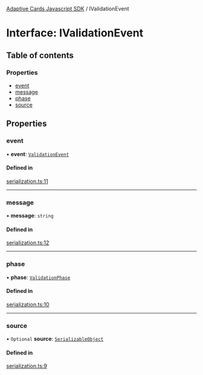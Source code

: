 [Adaptive Cards Javascript SDK](../README.md) / IValidationEvent

# Interface: IValidationEvent

## Table of contents

### Properties

- [event](IValidationEvent.md#event)
- [message](IValidationEvent.md#message)
- [phase](IValidationEvent.md#phase)
- [source](IValidationEvent.md#source)

## Properties

### event

• **event**: [`ValidationEvent`](../enums/ValidationEvent.md)

#### Defined in

[serialization.ts:11](https://github.com/asseco-see/AdaptiveCards/blob/d5d2c7b75/source/nodejs/adaptivecards/src/serialization.ts#L11)

___

### message

• **message**: `string`

#### Defined in

[serialization.ts:12](https://github.com/asseco-see/AdaptiveCards/blob/d5d2c7b75/source/nodejs/adaptivecards/src/serialization.ts#L12)

___

### phase

• **phase**: [`ValidationPhase`](../enums/ValidationPhase.md)

#### Defined in

[serialization.ts:10](https://github.com/asseco-see/AdaptiveCards/blob/d5d2c7b75/source/nodejs/adaptivecards/src/serialization.ts#L10)

___

### source

• `Optional` **source**: [`SerializableObject`](../classes/SerializableObject.md)

#### Defined in

[serialization.ts:9](https://github.com/asseco-see/AdaptiveCards/blob/d5d2c7b75/source/nodejs/adaptivecards/src/serialization.ts#L9)
